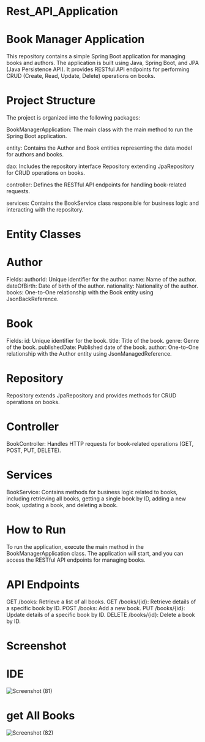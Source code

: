 # Rest_API_Application
# Book Manager Application
This repository contains a simple Spring Boot application for managing books and authors. The application is built using Java, Spring Boot, and JPA (Java Persistence API). It provides RESTful API endpoints for performing CRUD (Create, Read, Update, Delete) operations on books.

# Project Structure
The project is organized into the following packages:

BookManagerApplication: The main class with the main method to run the Spring Boot application.

entity: Contains the Author and Book entities representing the data model for authors and books.

dao: Includes the repository interface Repository extending JpaRepository for CRUD operations on books.

controller: Defines the RESTful API endpoints for handling book-related requests.

services: Contains the BookService class responsible for business logic and interacting with the repository.

# Entity Classes
# Author
Fields:
authorId: Unique identifier for the author.
name: Name of the author.
dateOfBirth: Date of birth of the author.
nationality: Nationality of the author.
books: One-to-One relationship with the Book entity using JsonBackReference.
# Book
 Fields:
id: Unique identifier for the book.
title: Title of the book.
genre: Genre of the book.
publishedDate: Published date of the book.
author: One-to-One relationship with the Author entity using JsonManagedReference.
# Repository
Repository extends JpaRepository and provides methods for CRUD operations on books.
# Controller
BookController: Handles HTTP requests for book-related operations (GET, POST, PUT, DELETE).
# Services
BookService: Contains methods for business logic related to books, including retrieving all books, getting a single book by ID, adding a new book, updating a book, and deleting a book.
# How to Run
To run the application, execute the main method in the BookManagerApplication class. The application will start, and you can access the RESTful API endpoints for managing books.

# API Endpoints
GET /books: Retrieve a list of all books.
GET /books/{id}: Retrieve details of a specific book by ID.
POST /books: Add a new book.
PUT /books/{id}: Update details of a specific book by ID.
DELETE /books/{id}: Delete a book by ID.

# Screenshot
# IDE
![Screenshot (81)](https://github.com/manku888/Rest_API_Application/assets/119672884/0bf526e2-cbb5-4c2a-a760-9d09008dbc63)


# get All Books
![Screenshot (82)](https://github.com/manku888/Rest_API_Application/assets/119672884/5a334992-9e8a-47dc-b1bd-2b795b3a0f00)

